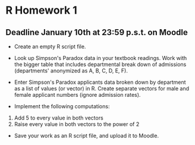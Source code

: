 # R Homework 1
## Deadline January 10th at 23:59 p.s.t. on Moodle

* Create an empty R script file. 

* Look up Simpson's Paradox data in your textbook readings. Work with the bigger table that includes departmental break down of admissions (departments' anonymized as A, B, C, D, E, F).

* Enter Simpson's Paradox applicants data broken down by department as a list of values (or vector) in R. Create separate vectors for male and female applicant numbers (ignore admission rates). 

* Implement the following computations: 
1. Add 5 to every value in both vectors
2. Raise every value in both vectors to the power of 2

* Save your work as an R script file, and upload it to Moodle. 
